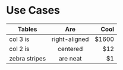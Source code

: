 <!-- TITLE: Use Cases -->
<!-- SUBTITLE: Most likely Use Cases when operating your Lottery or Raffle -->

# Use Cases


| Tables           | Are           | Cool  |
| -------------------------------------------------------------- |:-------------:| -----:|
| col 3 is      | right-aligned | $1600 |
| col 2 is      | centered      |   $12 |
| zebra stripes | are neat      |    $1 |